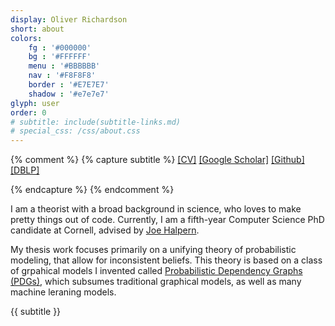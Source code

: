 ```yaml
---
display: Oliver Richardson
short: about
colors:
    fg : '#000000'
    bg : '#FFFFFF'
    menu : '#BBBBBB'
    nav : '#F8F8F8'
    border : '#E7E7E7'
    shadow : '#e7e7e7'
glyph: user
order: 0
# subtitle: include(subtitle-links.md)
# special_css: /css/about.css
---
```


{% comment %}
{% capture subtitle %}
[[CV]](/files/cv.pdf)
[[Google Scholar]](https://scholar.google.com/citations?user=5_yI4jIAAAAJ)
[[Github]](https://github.com/orichardson)
[[DBLP]](https://dblp.org/pid/281/7499.html)
<!-- [[Twitter]]()
[[Instagram]]() -->
{% endcapture %}
{% endcomment %}


I am a theorist with a broad background in science, who loves to make pretty things out of code.
Currently, I am a fifth-year Computer Science PhD candidate at Cornell, advised by 
[Joe Halpern](http://www.cs.cornell.edu/home/halpern).
<!-- I am a theorist, but love to write code. -->
 <!-- with broad mathematical and scientific training. -->

<!-- I have broad interests and broad technical expertise. -->

My thesis work focuses primarily on a unifying theory of probabilistic modeling, that allow
for inconsistent beliefs. This theory is based on a class of grpahical models I invented called
[Probabilistic Dependency Graphs (PDGs)](https://orichardson.github.io/pdg/), which 
subsumes traditional graphical models, as well as many machine leraning models. 

<!-- Critically, PDGs can contain inconsistent probabilistic information, and that degree of inconsistency
turns out to be quite important. -->

{{ subtitle }}


